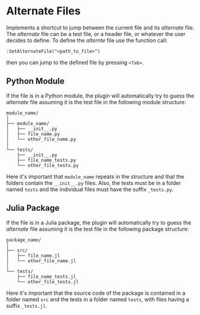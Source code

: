 # Alternate Files

Implements a shortcut to jump between the current file and its _alternate_ file. The _alternate_ file can be a test file, or a header file, or whatever the user decides to define. To define the _alternte_ file use the function call:

`:SetAlternateFile("<path_to_file>")`

then you can jump to the defined file by pressing `<Tab>`.

## Python Module

If the file is in a Python module, the plugin will automatically try to guess the _alternate_ file assuming it is the test file in the following module structure:

```
module_name/
│
├── module_name/
│   ├── __init__.py
│   ├── file_name.py
│   └── other_file_name.py
│
└── tests/
    ├── __init__.py
    ├── file_name_tests.py
    └── other_file_tests.py
```

Here it's important that `module_name` repeats in the structure and that the folders contain the `__init__.py` files. Also, the tests must be in a folder named `tests` and the individual files must have the suffix `_tests.py`.

## Julia Package

If the file is in a Julia package, the plugin will automatically try to guess the _alternate_ file assuming it is the test file in the following package structure:


```
package_name/
│
├── src/
│   ├── file_name.jl
│   └── other_file_name.jl
│
└── tests/
    ├── file_name_tests.jl
    └── other_file_tests.jl
```

Here it's important that the source code of the package is contained in a folder named `src` and the tests in a folder named `tests`, with files having a suffix `_tests.jl`.
